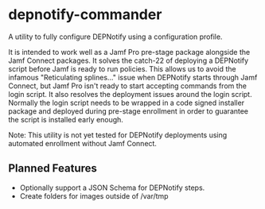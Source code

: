 #  depnotify-commander

A utility to fully configure DEPNotify using a configuration profile. 

It is intended to work well as a Jamf Pro pre-stage package alongside the Jamf Connect packages. It solves the catch-22 
of deploying a DEPNotify script before Jamf is ready to run policies. This allows us to avoid the infamous 
"Reticulating splines…" issue when DEPNotify starts through Jamf Connect, but Jamf Pro isn't ready to start
accepting commands from the login script. It also resolves the deployment issues around the login script. Normally the login
script needs to be wrapped in a code signed installer package and deployed during pre-stage enrollment in order to 
guarantee the script is installed early enough.

Note: This utility is not yet tested for DEPNotify deployments using automated enrollment without Jamf Connect.

## Planned Features

* Optionally support a JSON Schema for DEPNotify steps.
* Create folders for images outside of /var/tmp
